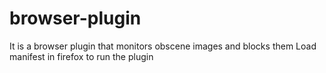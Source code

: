 # browser-plugin
It is a browser plugin that monitors obscene images and blocks them 
Load manifest in firefox to run the plugin
